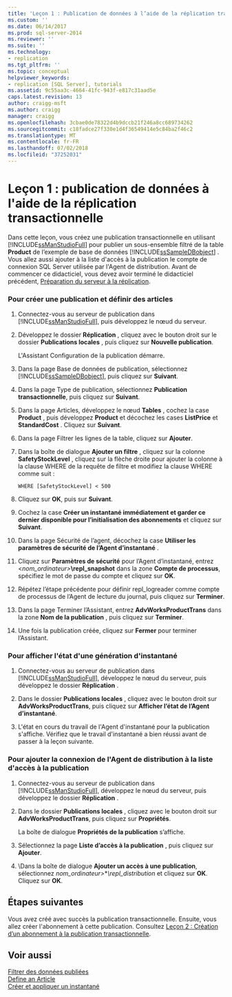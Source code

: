 ```yaml
---
title: 'Leçon 1 : Publication de données à l’aide de la réplication transactionnelle | Microsoft Docs'
ms.custom: ''
ms.date: 06/14/2017
ms.prod: sql-server-2014
ms.reviewer: ''
ms.suite: ''
ms.technology:
- replication
ms.tgt_pltfrm: ''
ms.topic: conceptual
helpviewer_keywords:
- replication [SQL Server], tutorials
ms.assetid: 9c55aa3c-4664-41fc-943f-e817c31aad5e
caps.latest.revision: 13
author: craigg-msft
ms.author: craigg
manager: craigg
ms.openlocfilehash: 3cbae0de78322d4b9dccb21f246a8cc689734262
ms.sourcegitcommit: c18fadce27f330e1d4f36549414e5c84ba2f46c2
ms.translationtype: MT
ms.contentlocale: fr-FR
ms.lasthandoff: 07/02/2018
ms.locfileid: "37252031"
---
```

# <a name="lesson-1-publishing-data-using-transactional-replication"></a>Leçon 1 : publication de données à l'aide de la réplication transactionnelle
  Dans cette leçon, vous créez une publication transactionnelle en utilisant [!INCLUDE[ssManStudioFull](../../includes/ssmanstudiofull-md.md)] pour publier un sous-ensemble filtré de la table **Product** de l’exemple de base de données [!INCLUDE[ssSampleDBobject](../../includes/sssampledbobject-md.md)] . Vous allez aussi ajouter à la liste d'accès à la publication le compte de connexion SQL Server utilisée par l'Agent de distribution. Avant de commencer ce didacticiel, vous devez avoir terminé le didacticiel précédent, [Préparation du serveur à la réplication](tutorial-preparing-the-server-for-replication.md).  
  
### <a name="to-create-a-publication-and-define-articles"></a>Pour créer une publication et définir des articles  
  
1.  Connectez-vous au serveur de publication dans [!INCLUDE[ssManStudioFull](../../includes/ssmanstudiofull-md.md)], puis développez le nœud du serveur.  
  
2.  Développez le dossier **Réplication** , cliquez avec le bouton droit sur le dossier **Publications locales** , puis cliquez sur **Nouvelle publication**.  
  
     L'Assistant Configuration de la publication démarre.  
  
3.  Dans la page Base de données de publication, sélectionnez [!INCLUDE[ssSampleDBobject](../../includes/sssampledbobject-md.md)], puis cliquez sur **Suivant**.  
  
4.  Dans la page Type de publication, sélectionnez **Publication transactionnelle**, puis cliquez sur **Suivant**.  
  
5.  Dans la page Articles, développez le nœud **Tables** , cochez la case **Product** , puis développez **Product** et décochez les cases **ListPrice** et **StandardCost** . Cliquez sur **Suivant**.  
  
6.  Dans la page Filtrer les lignes de la table, cliquez sur **Ajouter**.  
  
7.  Dans la boîte de dialogue **Ajouter un filtre** , cliquez sur la colonne **SafetyStockLevel** , cliquez sur la flèche droite pour ajouter la colonne à la clause WHERE de la requête de filtre et modifiez la clause WHERE comme suit :  
  
    ```  
    WHERE [SafetyStockLevel] < 500  
    ```  
  
8.  Cliquez sur **OK**, puis sur **Suivant**.  
  
9. Cochez la case **Créer un instantané immédiatement et garder ce dernier disponible pour l’initialisation des abonnements** et cliquez sur **Suivant**.  
  
10. Dans la page Sécurité de l’agent, décochez la case **Utiliser les paramètres de sécurité de l’Agent d’instantané** .  
  
11. Cliquez sur **Paramètres de sécurité** pour l’Agent d’instantané, entrez \<*nom_ordinateur>***\repl_snapshot** dans la zone **Compte de processus**, spécifiez le mot de passe du compte et cliquez sur **OK**.  
  
12. Répétez l’étape précédente pour définir repl_logreader comme compte de processus de l’Agent de lecture du journal, puis cliquez sur **Terminer**.  
  
13. Dans la page Terminer l’Assistant, entrez **AdvWorksProductTrans** dans la zone **Nom de la publication** , puis cliquez sur **Terminer**.  
  
14. Une fois la publication créée, cliquez sur **Fermer** pour terminer l’Assistant.  
  
### <a name="to-view-the-status-of-snapshot-generation"></a>Pour afficher l'état d'une génération d'instantané  
  
1.  Connectez-vous au serveur de publication dans [!INCLUDE[ssManStudioFull](../../includes/ssmanstudiofull-md.md)], développez le nœud du serveur, puis développez le dossier **Réplication** .  
  
2.  Dans le dossier **Publications locales** , cliquez avec le bouton droit sur **AdvWorksProductTrans**, puis cliquez sur **Afficher l’état de l’Agent d’instantané**.  
  
3.  L'état en cours du travail de l'Agent d'instantané pour la publication s'affiche. Vérifiez que le travail d'instantané a bien réussi avant de passer à la leçon suivante.  
  
### <a name="to-add-the-distribution-agent-login-to-the-pal"></a>Pour ajouter la connexion de l'Agent de distribution à la liste d'accès à la publication  
  
1.  Connectez-vous au serveur de publication dans [!INCLUDE[ssManStudioFull](../../includes/ssmanstudiofull-md.md)], développez le nœud du serveur, puis développez le dossier **Réplication** .  
  
2.  Dans le dossier **Publications locales** , cliquez avec le bouton droit sur **AdvWorksProductTrans**, puis cliquez sur **Propriétés**.  
  
     La boîte de dialogue **Propriétés de la publication** s’affiche.  
  
3.  Sélectionnez la page **Liste d’accès à la publication** , puis cliquez sur **Ajouter**.  
  
4.  \Dans la boîte de dialogue **Ajouter un accès à une publication**, sélectionnez *nom_ordinateur>***\repl_distribution* et cliquez sur **OK**. Cliquez sur **OK**.  
  
## <a name="next-steps"></a>Étapes suivantes  
 Vous avez créé avec succès la publication transactionnelle. Ensuite, vous allez créer l'abonnement à cette publication. Consultez [Leçon 2 : Création d’un abonnement à la publication transactionnelle](lesson-2-creating-a-subscription-to-the-transactional-publication.md).  
  
## <a name="see-also"></a>Voir aussi  
 [Filtrer des données publiées](publish/filter-published-data.md)   
 [Define an Article](publish/define-an-article.md)   
 [Créer et appliquer un instantané](create-and-apply-the-snapshot.md)  
  
  
